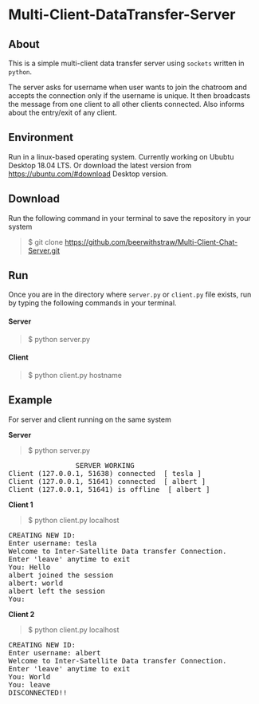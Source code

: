 # Multi-Client-DataTransfer-Server
## About 
This is a simple multi-client data transfer server using `sockets` written in `python`. 

The server asks for username when user wants to join the chatroom and accepts the connection only if the username is unique. It then broadcasts the message from one client to all other clients connected. Also informs about the entry/exit of any client.
## Environment
Run in a linux-based operating system. Currently working on Ububtu Desktop 18.04 LTS.
Or download the latest version from https://ubuntu.com/#download Desktop version.

## Download
Run the following command in your terminal to save the repository in your system
> $ git clone https://github.com/beerwithstraw/Multi-Client-Chat-Server.git
## Run
Once you are in the directory where `server.py` or `client.py` file exists, run by typing the following commands in your terminal.

#### Server
> $ python server.py

#### Client
> $ python client.py hostname

## Example
For server and client running on the same system

**Server**
> $ python server.py
<pre>
				SERVER WORKING 
Client (127.0.0.1, 51638) connected  [ tesla ]
Client (127.0.0.1, 51641) connected  [ albert ]
Client (127.0.0.1, 51641) is offline  [ albert ]
</pre>


**Client 1**
> $ python client.py localhost

<pre>
CREATING NEW ID:
Enter username: tesla
Welcome to Inter-Satellite Data transfer Connection.
Enter 'leave' anytime to exit
You: Hello
albert joined the session
albert: world
albert left the session
You:
</pre>

**Client 2**
> $ python client.py localhost
<pre>
CREATING NEW ID:
Enter username: albert
Welcome to Inter-Satellite Data transfer Connection.
Enter 'leave' anytime to exit
You: World
You: leave
DISCONNECTED!!
</pre>
